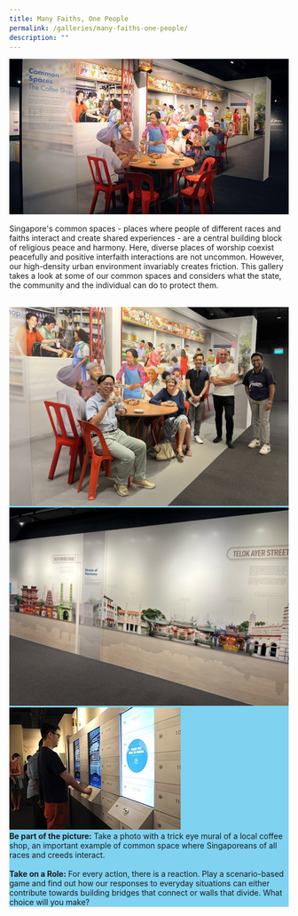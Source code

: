 ```yaml
---
title: Many Faiths, One People
permalink: /galleries/many-faiths-one-people/
description: ""
---
```

![Gallery 3](/images/G3_1.jpg)

Singapore's common spaces - places where people of different races and faiths interact and create shared experiences - are a central building block of religious peace and harmony. Here, diverse places of worship coexist peacefully and positive interfaith interactions are not uncommon. However, our high-density urban environment invariably creates friction. This gallery takes a look at some of our common spaces and considers what the state, the community and the individual can do to protect them.<br><br>

<div class="row" style="background: #7fd2f0;">
	<div class="col is-6"><img src="/images/gallery%203%20-%20coffee%20shop.jpg" alt="Gallery 3 - Coffee Shop"></div>
	<div class="col is-6"><a href="/streets-of-harmony/telok-aye-amoy-streets/"><img src="/images/Streets%20of%20Harmony.jpg" alt="Streets of Harmony"></a></div>
</div>

<div class="row" style="background: #7fd2f0;">
<div class="col is-4"><img src="/images/G3_highlights.jpg" alt="Gallery 3 Highlights"></div>
	<div class="col is-8"><b>Be part of the picture:</b>  Take a photo with a trick eye mural of a local coffee shop, an important example of common space where Singaporeans of all races and creeds interact. <br><br><b>Take on a Role:</b> For every action, there is a reaction. Play a scenario-based game and find out how our responses to everyday situations can either contribute towards building bridges that connect or walls that divide. What choice will you make?</div>
	</div>